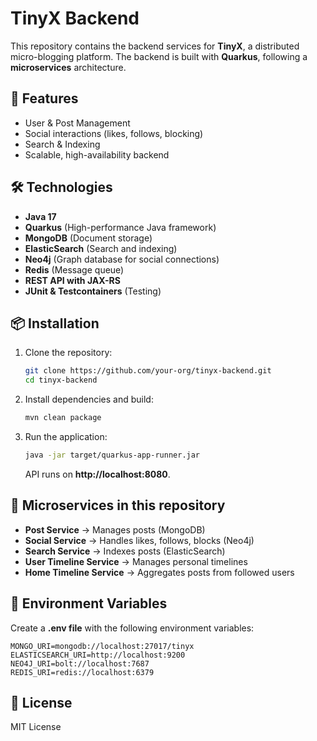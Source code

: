 # TinyX Backend

This repository contains the backend services for **TinyX**, a distributed micro-blogging platform. The backend is built with **Quarkus**, following a **microservices** architecture.

## 🚀 Features
- User & Post Management
- Social interactions (likes, follows, blocking)
- Search & Indexing
- Scalable, high-availability backend

## 🛠️ Technologies
- **Java 17**
- **Quarkus** (High-performance Java framework)
- **MongoDB** (Document storage)
- **ElasticSearch** (Search and indexing)
- **Neo4j** (Graph database for social connections)
- **Redis** (Message queue)
- **REST API with JAX-RS**
- **JUnit & Testcontainers** (Testing)

## 📦 Installation
1. Clone the repository:
   ```bash
   git clone https://github.com/your-org/tinyx-backend.git
   cd tinyx-backend
   ```

2. Install dependencies and build:
   ```bash
   mvn clean package
   ```

3. Run the application:
   ```bash
   java -jar target/quarkus-app-runner.jar
   ```
   API runs on **http://localhost:8080**.

## 📌 Microservices in this repository
- **Post Service** → Manages posts (MongoDB)
- **Social Service** → Handles likes, follows, blocks (Neo4j)
- **Search Service** → Indexes posts (ElasticSearch)
- **User Timeline Service** → Manages personal timelines
- **Home Timeline Service** → Aggregates posts from followed users

## 🔧 Environment Variables
Create a **.env file** with the following environment variables:
```env
MONGO_URI=mongodb://localhost:27017/tinyx
ELASTICSEARCH_URI=http://localhost:9200
NEO4J_URI=bolt://localhost:7687
REDIS_URI=redis://localhost:6379
```

## 📜 License
MIT License
